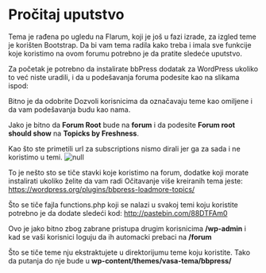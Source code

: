 # Pročitaj uputstvo

Tema je rađena po ugledu na Flarum, koji je još u fazi izrade, za izgled teme je korišten Bootstrap. Da bi vam tema radila kako treba i imala sve funkcije koje koristimo na ovom forumu potrebno je da pratite sledeće uputstvo.

Za početak je potrebno da instalirate bbPress dodatak za WordPress ukoliko to već niste uradili, i da u podešavanja foruma podesite kao na slikama ispod:

Bitno je da odobrite Dozvoli korisnicima da označavaju teme kao omiljene i da vam podešavanja budu kao nama.
<img src="http://i.imgur.com/GB2fc2T.png" alt="" class="img-thumbnail" />

Jako je bitno da <strong>Forum Root</strong> bude na <strong>forum</strong> i da podesite <strong>Forum root should show</strong> na <strong>Topicks by Freshness</strong>.
<img src="http://i.imgur.com/oNZwFoX.png" alt="" class="img-thumbnail" />

Kao što ste primetili url za subscriptions nismo dirali jer ga za sada i ne koristimo u temi.
<img src="http://i.imgur.com/oB8kokb.png" alt="null" class="img-thumbnail" />

To je nešto sto se tiče stavki koje koristimo na forum, dodatke koji morate instalirati ukoliko želite da vam radi Očitavanje više kreiranih tema jeste: https://wordpress.org/plugins/bbpress-loadmore-topics/ 

Što se tiče fajla functions.php koji se nalazi u svakoj temi koju koristite potrebno je da dodate sledeći kod: http://pastebin.com/88DTFAm0

Ovo je jako bitno zbog zabrane pristupa drugim korisnicima <strong>/wp-admin</strong> i kad se vaši korisnici loguju da ih automacki prebaci na <strong>/forum</strong>

Što se tiče teme nju ekstraktujete u direktorijumu teme koju koristite. Tako da putanja do nje bude u <strong>wp-content/themes/vasa-tema/bbpress/</strong>
